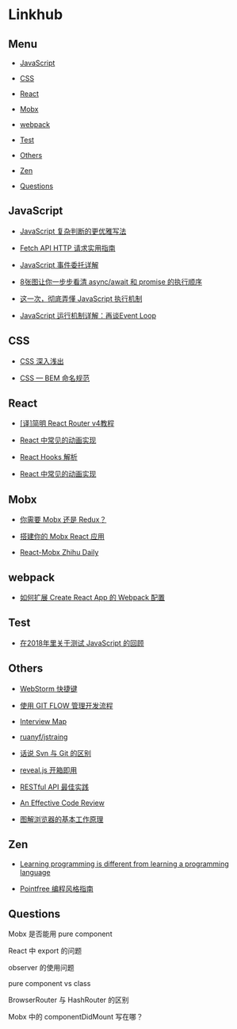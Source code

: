 # Linkhub

## Menu
  
- [JavaScript](#JavaScript)

- [CSS](#CSS)

- [React](#React)

- [Mobx](#Mobx)

- [webpack](#webpack)

- [Test](#Test)

- [Others](#Others)

- [Zen](#Zen)

- [Questions](#Questions)


## JavaScript

- [JavaScript 复杂判断的更优雅写法](https://juejin.im/post/5bdfef86e51d453bf8051bf8)

- [Fetch API HTTP 请求实用指南](https://juejin.im/post/5beb8eefe51d450f9461c481)

- [JavaScript 事件委托详解](https://zhuanlan.zhihu.com/p/26536815)

- [8张图让你一步步看清 async/await 和 promise 的执行顺序](https://segmentfault.com/a/1190000017224799)

- [这一次，彻底弄懂 JavaScript 执行机制](https://juejin.im/post/59e85eebf265da430d571f89#heading-0)

- [JavaScript 运行机制详解：再谈Event Loop](http://www.ruanyifeng.com/blog/2014/10/event-loop.html)

## CSS

- [CSS 深入浅出
](https://xiedaimala.com/courses/003b1951-22af-4821-ad80-d2880c0074eb#/common)

- [CSS — BEM 命名规范](https://juejin.im/post/5b925e616fb9a05cdd2ce70d)


## React

- [[译]简明 React Router v4教程](https://juejin.im/post/5a7e9ee7f265da4e7832949c)

- [React 中常见的动画实现](https://tech.youzan.com/react-animations/)

- [React Hooks 解析](https://juejin.im/post/5be3ea136fb9a049f9121014)

- [React 中常见的动画实现](https://tech.youzan.com/react-animations/)


## Mobx

- [你需要 Mobx 还是 Redux？](http://blog.codingplayboy.com/2018/02/11/mobx-vs-redux/)

- [搭建你的 Mobx React 应用](https://github.com/iuap-design/blog/issues/203)

- [React-Mobx Zhihu Daily](https://github.com/Hancoson/react-mobx-demo)


## webpack

- [如何扩展 Create React App 的 Webpack 配置](https://juejin.im/post/5a5d5b815188257327399962)


## Test

- [在2018年里关于测试 JavaScript 的回顾](https://juejin.im/post/5bec27656fb9a049dc01cd8f)


## Others

- [WebStorm 快捷键](https://www.jianshu.com/p/3254f3f77760)

- [使用 GIT FLOW 管理开发流程](http://stormzhang.com/git/2014/01/29/git-flow/)

- [Interview Map](https://yuchengkai.cn/docs/zh/frontend/)

- [ruanyf/jstraing](https://github.com/ruanyf/jstraining/blob/master/docs/react.md)

- [话说 Svn 与 Git 的区别](https://www.jianshu.com/p/bfec042349ca)

- [reveal.js 开箱即用](https://github.com/dong4j/revealjs_md)

- [RESTful API 最佳实践](http://www.ruanyifeng.com/blog/2018/10/restful-api-best-practices.html)

- [An Effective Code Review](https://americanexpress.io/code-review/)

- [图解浏览器的基本工作原理](https://zhuanlan.zhihu.com/p/47407398)


## Zen

- [Learning programming is different from learning a programming language](https://phpocean.com/blog/article/learning-programming-is-different-from-learning-a-programming-language/80)

- [Pointfree 编程风格指南](http://www.ruanyifeng.com/blog/2017/03/pointfree.html)

## Questions

Mobx 是否能用 pure component

React 中 export 的问题

observer 的使用问题

pure component vs class 

BrowserRouter 与 HashRouter 的区别

Mobx 中的 componentDidMount 写在哪？
